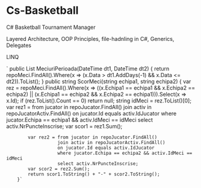 # Cs-Basketball
C# Basketball Tournament Manager

Layered Architecture, OOP Principles, file-hadnling in C#, Generics, Delegates

LINQ

` public List<Meci> MeciuriPerioada(DateTime dt1, DateTime dt2)
        {
            return repoMeci.FindAll().Where(x => (x.Data > dt1.AddDays(-1) && x.Data <= dt2)).ToList();
        }
        public string ScorMeci(string echipa1, string echipa2)
        {
            var rez = repoMeci.FindAll().Where(x => ((x.Echipa1 == echipa1 && x.Echipa2 == echipa2) || (x.Echipa1 == echipa2 && x.Echipa2 == echipa1))).Select(x => x.Id);
            if (rez.ToList().Count == 0)
                return null;
            string idMeci = rez.ToList<string>()[0];
            var rez1 = from jucator in repoJucator.FindAll()
                       join activ in repoJucatorActiv.FindAll()
                       on jucator.Id equals activ.IdJucator
                       where jucator.Echipa == echipa1 && activ.IdMeci == idMeci
                       select activ.NrPuncteInscrise;
            var scor1 = rez1.Sum();

            var rez2 = from jucator in repoJucator.FindAll()
                       join activ in repoJucatorActiv.FindAll()
                       on jucator.Id equals activ.IdJucator
                       where jucator.Echipa == echipa2 && activ.IdMeci == idMeci
                       select activ.NrPuncteInscrise;
            var scor2 = rez2.Sum();
            return scor1.ToString() + "-" + scor2.ToString();
        }`

